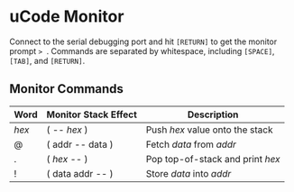 # uCode Monitor

Connect to the serial debugging port
and hit `[RETURN]` to get the monitor prompt `> `.
Commands are separated by whitespace,
including `[SPACE]`, `[TAB]`, and `[RETURN]`.

## Monitor Commands

Word    | Monitor Stack Effect      | Description
--------|---------------------------|-----------------------------------
_hex_   | ( -- _hex_ )              | Push _hex_ value onto the stack
@       | ( addr -- data )          | Fetch _data_ from _addr_
.       | ( _hex_ -- )              | Pop top-of-stack and print _hex_
!       | ( data addr -- )          | Store _data_ into _addr_
